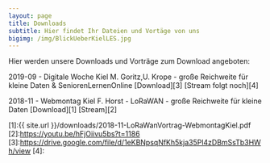 ```yaml
---
layout: page
title: Downloads
subtitle: Hier findet Ihr Dateien und Vortäge von uns
bigimg: /img/BlickUeberKielLES.jpg
---
```


Hier werden unsere Downloads und Vorträge zum Download angeboten:

2019-09 - Digitale Woche Kiel M. Goritz,U. Krope - große Reichweite für kleine Daten & SeniorenLernenOnline [Download][3] [Stream folgt noch][4]

2018-11 - Webmontag Kiel F. Horst - LoRaWAN - große Reichweite für kleine Daten [Download][1] [Stream][2]




[1]:{{ site.url }}/downloads/2018-11-LoRaWanVortrag-WebmontagKiel.pdf
[2]:https://youtu.be/hFjOiivu5bs?t=1186
[3]:https://drive.google.com/file/d/1eKBNpsqNfKh5kja35Pl4zDBmSsTb3HWh/view
[4]:
